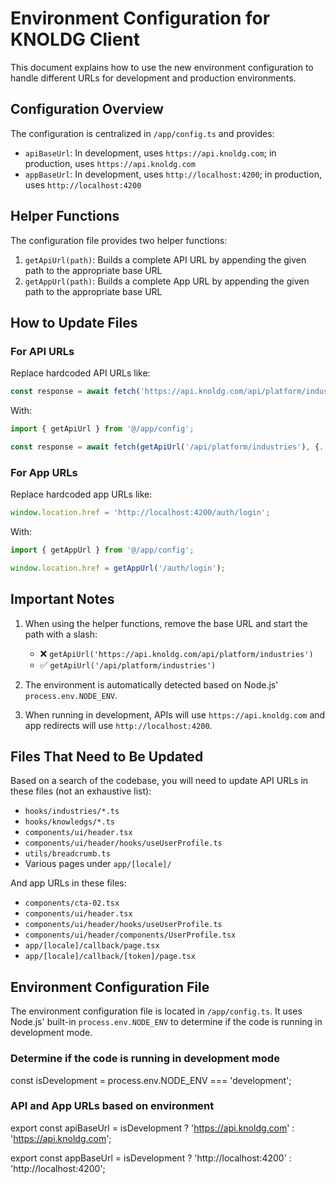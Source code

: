# Environment Configuration for KNOLDG Client

This document explains how to use the new environment configuration to handle different URLs for development and production environments.

## Configuration Overview

The configuration is centralized in `/app/config.ts` and provides:

- `apiBaseUrl`: In development, uses `https://api.knoldg.com`; in production, uses `https://api.knoldg.com`
- `appBaseUrl`: In development, uses `http://localhost:4200`; in production, uses `http://localhost:4200`

## Helper Functions

The configuration file provides two helper functions:

1. `getApiUrl(path)`: Builds a complete API URL by appending the given path to the appropriate base URL
2. `getAppUrl(path)`: Builds a complete App URL by appending the given path to the appropriate base URL

## How to Update Files

### For API URLs

Replace hardcoded API URLs like:
```typescript
const response = await fetch('https://api.knoldg.com/api/platform/industries', {...});
```

With:
```typescript
import { getApiUrl } from '@/app/config';

const response = await fetch(getApiUrl('/api/platform/industries'), {...});
```

### For App URLs

Replace hardcoded app URLs like:
```typescript
window.location.href = 'http://localhost:4200/auth/login';
```

With:
```typescript
import { getAppUrl } from '@/app/config';

window.location.href = getAppUrl('/auth/login');
```

## Important Notes

1. When using the helper functions, remove the base URL and start the path with a slash:
   - ❌ `getApiUrl('https://api.knoldg.com/api/platform/industries')` 
   - ✅ `getApiUrl('/api/platform/industries')`

2. The environment is automatically detected based on Node.js' `process.env.NODE_ENV`.

3. When running in development, APIs will use `https://api.knoldg.com` and app redirects will use `http://localhost:4200`.

## Files That Need to Be Updated

Based on a search of the codebase, you will need to update API URLs in these files (not an exhaustive list):

- `hooks/industries/*.ts`
- `hooks/knowledgs/*.ts`
- `components/ui/header.tsx`
- `components/ui/header/hooks/useUserProfile.ts`
- `utils/breadcrumb.ts`
- Various pages under `app/[locale]/`

And app URLs in these files:

- `components/cta-02.tsx`
- `components/ui/header.tsx`
- `components/ui/header/hooks/useUserProfile.ts`
- `components/ui/header/components/UserProfile.tsx`
- `app/[locale]/callback/page.tsx`
- `app/[locale]/callback/[token]/page.tsx`

## Environment Configuration File

The environment configuration file is located in `/app/config.ts`. It uses Node.js' built-in `process.env.NODE_ENV` to determine if the code is running in development mode.

### Determine if the code is running in development mode
const isDevelopment = process.env.NODE_ENV === 'development';

### API and App URLs based on environment
export const apiBaseUrl = isDevelopment 
  ? 'https://api.knoldg.com' 
  : 'https://api.knoldg.com';

export const appBaseUrl = isDevelopment 
  ? 'http://localhost:4200' 
  : 'http://localhost:4200'; 